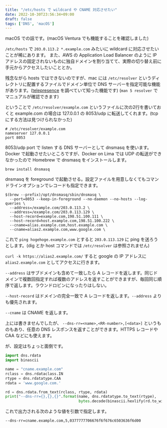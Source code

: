 ```yaml
---
title: "/etc/hosts で wildcard や CNAME 対応させたい"
date: 2022-10-30T23:56:34+09:00
draft: false
tags: ['DNS', 'macOS']
---
```


macOS での話です。(macOS Ventura でも機能することを確認しました)

`/etc/hosts` で `203.0.113.2 *.example.com` みたいに wildcard に対応させたいことが稀にあります。
また、AWS の Application Load Balancer のように IP アドレスの固定されないものに独自ドメインを割り当てて、実際の切り替え前に手元からアクセスしたいこととか。

残念ながら hosts ではできないのですが、mac には `/etc/resolver` というディレクトリに配置するファイルでドメイン単位で DNS サーバーを指定可能な機能があります。([telepresence](/tags/telepresence/) を調べていて知った機能です) (`man 5 resolver` でマニュアルが確認できます)

ということで `/etc/resolver/example.com` というファイルに次の2行を書いておくと example.com の場合は 127.0.0.1 の 8053/udp に転送してくれます。(tcp にする方法は見つけられなかった)

```
# /etc/resolver/example.com
nameserver 127.0.0.1
port 8053
```

8053/udp port で listen する DNS サーバーとして dnsmasq を使います。
Docker で起動させたいところですが、Docker on Lima では UDP の転送ができなかったので Homebrew で dnsmasq をインストールします。

```
brew install dnsmasq
```

dnsmasq を foreground で起動させる。設定ファイルを用意しなくてもコマンドラインオプションでレコードも指定できます。

```
$(brew --prefix)/opt/dnsmasq/sbin/dnsmasq \
  --port=8053 --keep-in-foreground --no-daemon --no-hosts --log-queries \
  --address=/example.com/203.0.113.2 \
  --address=/example.com/203.0.113.129 \
  --host-record=example.com,198.51.100.111 \
  --host-record=host.example.com,198.51.100.222 \
  --cname=alias.example.com,host.example.com \
  --cname=alias2.example.com,www.google.com \
```

これで `ping hogehoge.example.com` とすると `203.0.113.129` に ping を送ろうとします。(dig とか host コマンドでは `/etc/resolver` は参照されません)

`curl -k https://alias2.example.com/` すると google の IP アドレスに `alias2.example.com` としてアクセスに行きます。

`--address` はサブドメインも含めて一致したら A レコードを返します。同じドメインで複数回指定すれば複数のアドレスを返すことができますが、毎回同じ順序で返します。ラウンドロビンになったりはしない。

`--host-record` はドメインの完全一致で A レコードを返します。`--address` よりも優先されます。

`--cname` は CNAME を返します。

上には書きませんでしたが、 `--dns-rr=<name>,<RR-number>,[<data>]` というものもあり、任意の DNS レスポンスを返すことができます。HTTPS レコードや CAA などにも使えます。

が、設定はちょっと面倒です。

```python
import dns.rdata
import binascii

name = "cname.example.com"
rclass = dns.rdataclass.IN
rtype = dns.rdatatype.CAA
rdata = 'www.google.com.'

rd = dns.rdata.from_text(rclass, rtype, rdata)
print("--dns-rr={},{},{}".format(name, dns.rdatatype.to_text(rtype),
                                 bytes.decode(binascii.hexlify(rd.to_wire()))))
```

これで出力される次のような値を引数で指定します。

```
--dns-rr=cname.example.com,5,0377777706676f6f676c6503636f6d00
```
